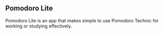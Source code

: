 ## Pomodoro Lite

Pomodoro Lite is an app that makes simple to use Pomodoro Technic for working or studying effectively.


